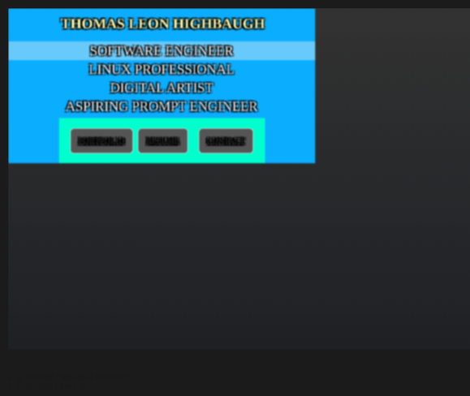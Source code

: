 <div width="100%">

<svg fill="none" viewBox="0 0 1000 700" xmlns="http://www.w3.org/2000/svg">
    <foreignObject width="100%" height="100%">
        <div xmlns="http://www.w3.org/1999/xhtml">
            <style>
                @import url('https://fonts.googleapis.com/css2?family=Press+Start+2P');
                body {
                    background: #1b1b1b none repeat scroll 0 0;
                    margin: 0;
                    min-height: 100% !important;
                    height:100% !important;
                    min-width: 100% !important;
                    width: 100% !important;
                }
                @font-face {
                    src: url(https://fonts.googleapis.com/css2?family=Press+Start+2P);
                    font-family: "Terminal";
                }
                .screen::before {
                    background: transparent linear-gradient(to bottom, #56565666 0%, #22262d88 100%) repeat scroll 0 0;
                    content: "";
                    position: absolute;
                    left: 50%;
                    top: 50%;
                    transform: translate3d(-50%, -50%, 0);
                    min-width: 100%;
                    width:100% !important;
                    font-weight: 600;
                    min-height: 100%;
                    height:100%;
                    z-index: -1;
                }
                .scanlines .overlay {
                    min-height: 100%;
                    height:100%;
                    left: 0;
                    position: absolute;
                    top: 0;
                    min-width: 100%;
                    width:100%;
                    opeacity: 0.35;
                    z-index: 1;
                    display: flex;
                    align-items: center;
                    justify-content: center;
                }
                .scanlines .overlay::after {
                    position: absolute;
                    left: 0;
                    top: 0;
                    min-width: 100%;
                    min-height: 100%;
                    background-image: url("https://s3-us-west-2.amazonaws.com/s.cdpn.io/86186/crt.png");
                    background-repeat: repeat;
                    background-blend-mode: color-burn;
                    content: "";
                }
                .scanlines .overlay::before {
                    position: absolute;
                    width: 100%;
                    min-width:100%;
                    min-height:100%;
                    height: 100%;
                    top: 0;
                    left: 0;
                    bottom: 0;
                    right: 0;
                    content: " ";
                    background: linear-gradient(rgba(18, 16, 16, 0) 50%, rgba(0, 0, 0, 0.125) 50%), linear-gradient(90deg, rgba(255, 0, 0, 0.03), rgba(0, 255, 0, 0.01), rgba(0, 0, 255, 0.03));
                    z-index: 2;
                    background-size: 100% 2px, 3px 100%;
                    pointer-events: none;
                    background-repeat: repeat;
                }
                .picture {
                    min-height: 100%;
                    overflow: hidden;
                    min-width: 100%;
                    z-index: -1;
                    transform: scale(3, 3);
                    background: transparent linear-gradient(to bottom, #8b9cbecc 0%, #323431aa 100%);
                    background-repeat: repeat;
                }
                .menu {
                    opacity: 0;
                    background-color: #0badff;
                    box-sizing: border-box;
                    font-family: "Press Start 2P";
                    opacity: 0.86;
                    font-size: 60% !important;
                    height: auto;
                    text-align: center;
                    text-transform: uppercase;
                    width: 63%;
                    text-shadow: 2px 2px 0 #000000, -3px -3px 0 #000000, 2px -2px 0 #000000, -3px 3px 0 #000000;
                    filter: blur(1.5px);
                    color: #f4f4f4;
                    -webkit-animation: jerkup 100ms infinite;
                    background-repeat: no-repeat;
                    overflow: hidden;
                    animation: jerkup 100ms infinite;
                }
                .menu header {
                    color: #ffffaf;
                    margin-bottom: 10px;
                    margin-top: 10px;
                    padding: 5px 5px 10px 10px;
                    -webkit-animation: 1s ease 200ms normal none infinite running glitch;
                    animation: 2s ease 200ms normal none infinite running glitch;
                    font-weight: 900;
                    font-shadow: #f4f4f4 0.55rem 0.55rem solid;
                    font-size: 1.85rem;
                }
                .menu ul {
                    margin: 0;
                    padding: 0;
                    -webkit-animation: 5s ease 2000ms normal none infinite running glitch;
                    animation: 5s ease 2000ms normal none infinite running glitch;
                }
                .menu ul li {
                    box-sizing: border-box;
                    list-style: outside none none;
                    padding: 3px;
                }
                .menu ul li.active {
                    background-color: #f4f4f466;
                    text-shadow: 0.5rem 0.5rem solid #1b1d24cc;
                }
                .menu ul li  {
                    color: #fff;
                    font-size: 1.75rem;
                    text-decoration: none;
                }
                .menu footer {
                    background-color: #00ffcc;
                    display: inline-flex;
                    margin-top: 5px;
                    padding: 12.5px 15px;
                    -webkit-animation: 15s ease 4000ms normal none infinite running glitch;
                    animation: 15s ease 4000ms normal none infinite running glitch;
                }
                .menu footer::after {
                    clear: both;
                    content: " ";
                    display: table;
                }
                .menu footer .key {
                    padding: 0.5rem;
                    width: 30%;
                    font-size: 65% !important;
                    font-weight: 900;
                }
               a {
                    background-color: #555555 !important;
                    border: 1px solid #f4f4f4 !important;
                    font-size: 1rem;
                    border-radius: 0.5rem;
                    display: inline-block;
                    padding: 1rem;
                }
                .faded {
                    color: #727f96
                }
                .on .picture {
                    -webkit-animation: 6000ms linear 0ms normal forwards 1 running on;
                    animation: 6000ms linear 0ms normal forwards 1 running on;
                }
                .off .picture {
                    -webkit-animation: 1750ms cubic-bezier(0.23, 1, 0.32, 1) 0ms normal forwards 1 running off;
                    animation: 1750ms cubic-bezier(0.23, 1, 0.32, 1) 0ms normal forwards 3 running off;
                }
                .text {
                    color: #E42026;
                    content: "AUX";
                    opacity: 0;
                    filter: blur(0.35px); 
                    font-size: 90%; 
                    left: 5%;
                    position: absolute;
                    text-shadow: 0 0 3px #ff3d81;
                    top: 10%;
                    width: 200px;
                }
                .on .text,
                .on .menu {
                    opacity: 1;
                    transition: opacity 10ms ease 2000ms;
                }
                @-webkit-keyframes on {
                    0% {
                        transform: scale(1, 0.8) translate3d(0, 0, 0);
                        filter: brightness(4);
                        opacity: 1;
                    }
                    3.5% {
                        transform: scale(1, 0.8) translate3d(0, 100%, 0);
                    }
                    3.6% {
                        transform: scale(1, 0.8) translate3d(0, -100%, 0);
                        opacity: 1;
                    }
                    9% {
                        transform: scale(1.3, 0.6) translate3d(0, 100%, 0);
                        filter: brightness(4);
                        opacity: 0;
                    }
                    11% {
                        transform: scale(1, 1) translate3d(0, 0, 0);
                        filter: contrast(0) brightness(0);
                        opacity: 0;
                    }
                    100% {
                        transform: scale(1, 1) translate3d(0, 0, 0);
                        filter: contrast(1) brightness(1.2) saturate(1.3);
                        opacity: 1;
                    }
                }
                @keyframes on {
                    0% {
                        transform: scale(1, 0.8) translate3d(0, 0, 0);
                        filter: brightness(4);
                        opacity: 1;
                    }
                    3.5% {
                        transform: scale(1, 0.8) translate3d(0, 100%, 0);
                    }
                    3.6% {
                        transform: scale(1, 0.8) translate3d(0, -100%, 0);
                        opacity: 1;
                    }
                    9% {
                        transform: scale(1.3, 0.6) translate3d(0, 100%, 0);
                        filter: brightness(4);
                        opacity: 0;
                    }
                    11% {
                        transform: scale(1, 1) translate3d(0, 0, 0);
                        filter: contrast(0) brightness(0);
                        opacity: 0;
                    }
                    100% {
                        transform: scale(1, 1) translate3d(0, 0, 0);
                        filter: contrast(1) brightness(1.2) saturate(1.3);
                        opacity: 1;
                    }
                }
                @-webkit-keyframes off {
                    0% {
                        transform: scale(1, 1);
                        filter: brightness(1);
                    }
                    40% {
                        transform: scale(1, 0.005);
                        filter: brightness(100);
                    }
                    70% {
                        transform: scale(1, 0.005);
                    }
                    90% {
                        transform: scale(0.005, 0.005);
                    }
                    100% {
                        transform: scale(0, 0);
                    }
                }
                @keyframes off {
                    0% {
                        transform: scale(1, 1);
                        filter: brightness(1);
                    }
                    40% {
                        transform: scale(1, 0.005);
                        filter: brightness(100);
                    }
                    70% {
                        transform: scale(1, 0.005);
                    }
                    90% {
                        transform: scale(0.005, 0.005);
                    }
                    100% {
                        transform: scale(0, 0);
                    }
                }
                .text span {
                    filter: blur(1px);
                    position: absolute;
                }
                .text span:nth-child(1) {
                    color: #e91e63;
                    margin-left: -2px;
                    filter: blur(2px);
                }
                .text span:nth-child(2) {
                    color: #ff3d81;
                    margin-left: 2px;
                    filter: blur(2px);
                }
                .text span:nth-child(3) {
                    color: #2fb1d4;
                    position: 20px 0;
                    filter: blur(1px);
                }
                .text span:nth-child(4) {
                    color: #f4f4f4;
                    filter: blur(1px);
                    text-shadow: 0 0 50px rgba(255, 255, 255, 0.4);
                }
                .text span:nth-child(5) {
                    color: rgba(255, 255, 255, 0.1);
                    filter: blur(15px);
                }
                .text span {
                    -webkit-animation: blur 10ms infinite, jerk 30ms infinite;
                    animation: blur 28ms infinite, jerk 43ms infinite;
                }
                @-webkit-keyframes blur {
                    0% {
                        filter: blur(1px);
                        opacity: 0.8;
                    }
                    50% {
                        filter: blur(1px);
                        opacity: 1;
                    }
                    100% {
                        filter: blur(1px);
                        opacity: 0.8;
                    }
                }
                @keyframes blur {
                    0% {
                        filter: blur(1px);
                        opacity: 0.8;
                    }
                    50% {
                        filter: blur(1px);
                        opacity: 1;
                    }
                    100% {
                        filter: blur(1px);
                        opacity: 0.8;
                    }
                }
                @-webkit-keyframes jerk {
                    50% {
                        transform: translateX(1px);
                    }
                    51% {
                        transform: translateX(0);
                    }
                }
                @keyframes jerk {
                    50% {
                        transform: translateX(1px);
                    }
                    51% {
                        transform: translateX(0);
                    }
                }
                @-webkit-keyframes jerkup {
                    0% {
                        transform: translateY(1px);
                    }
                    100% {
                        transform: translateY(0);
                    }
                }\
                @keyframes jerkup {
                    0% {
                        transform: translateY(1px);
                    }
                    100% {
                        transform: translateY(0);
                    }
                }
                .text span:nth-child(2) {
                    -webkit-animation: jerkup 1s infinite;
                    animation: jerkup 1s infinite;
                }
                .text span:nth-child(3) {
                    -webkit-animation: glitch1 1s infinite;
                    animation: glitch1 1s infinite;
                }
                @-webkit-keyframes glitch1 {
                    0% {
                        transform: translateX(0);
                    }
                    30% {
                        transform: translateX(0);
                    }
                    31% {
                        transform: translateX(10px);
                    }
                    32% {
                        transform: translateX(0);
                    }
                    98% {
                        transform: translateX(0);
                    }
                    100% {
                        transform: translateX(10px);
                    }
                }
                @keyframes glitch1 {
                    0% {
                        transform: translateX(0);
                    }
                    30% {
                        transform: translateX(0);
                    }
                    31% {
                        transform: translateX(10px);
                    }
                    32% {
                        transform: translateX(0);
                    }
                    98% {
                        transform: translateX(0);
                    }
                    100% {
                        transform: translateX(10px);
                    }
                }
                .text span:nth-child(2) {
                    -webkit-animation: glitch2 1s infinite;
                    animation: glitch2 1s infinite;
                }
                @-webkit-keyframes glitch2 {
                    0% {
                        transform: translateX(0);
                    }
                    30% {
                        transform: translateX(0);
                    }
                    31% {
                        transform: translateX(-10px);
                    }
                    32% {
                        transform: translateX(0);
                    }
                    98% {
                        transform: translateX(0);
                    }
                    100% {
                        transform: translateX(-10px);
                    }
                }
                @keyframes glitch2 {
                    0% {
                        transform: translateX(0);
                    }
                    30% {
                        transform: translateX(0);
                    }
                    31% {
                        transform: translateX(-10px);
                    }
                    32% {
                        transform: translateX(0);
                    }
                    98% {
                        transform: translateX(0);
                    }
                    100% {
                        transform: translateX(-10px);
                    }
                }
                .overlay .text {
                    -webkit-animation: 30s ease 6000ms normal none infinite running glitch;
                    animation: 30s ease 6000ms normal none infinite running glitch;
                }
                @-webkit-keyframes glitch {
                    40% {
                        opacity: 1;
                        transform: scale(1, 1);
                        transform: skew(0, 0);
                    }
                    41% {
                        opacity: 0.8;
                        transform: scale(1, 1.2);
                        transform: skew(80deg, 0);
                    }
                    42% {
                        opacity: 0.8;
                        transform: scale(1, 1.2);
                        transform: skew(-50deg, 0);
                    }
                    43% {
                        opacity: 1;
                        transform: scale(1, 1);
                        transform: skew(0, 0);
                    }
                }
                @keyframes glitch {
                    40% {
                        opacity: 1;
                        transform: scale(1, 1);
                        transform: skew(0, 0);
                    }
                    41% {
                        opacity: 0.8;
                        transform: scale(1, 1.2);
                        transform: skew(80deg, 0);
                    }
                    42% {
                        opacity: 0.8;
                        transform: scale(1, 1.2);
                        transform: skew(-50deg, 0);
                    }
                    43% {
                        opacity: 1;
                        transform: scale(1, 1);
                        transform: skew(0, 0);
                    }
                }
            </style>
            <main class="scanlines on">
                <div class="screen">
                    <canvas id="canvas" class="picture"></canvas>
                        <div class="text">
                            <span>AUX</span>
                        </div>
                        <div class="menu">
                            <header>
                                Thomas Leon Highbaugh
                            </header>
                            <ul>
                                <li class="active">Software Engineer</li>
                                <li>Linux Professional</li>
                                <li>Digital Artist</li>
                                <li>Aspiring Prompt Engineer</li>
                            </ul>
                            <footer>
                                <div class="key"> <span><a href="https://thomasleonhighbaugh.me">PORTFOLIO</a></span></div>
                                  <div class="key"><span><a href="https://resume-thomas-leon-highbaugh.vercel.app/">  RESUME</a></span></div> 
                                    <div class="key"><span><a href="https://biolink-delta.vercel.app/">CONTACT </a></span></div>
                            </footer>
                        </div>
                    </div>
            </main>
        </div>
    </foreignObject>
    <script type="text/javascript">
        <![CDATA[
        var main = document.querySelector('main'),
        canvas = document.getElementById('canvas'),
        ctx = canvas.getContext('2d'),
        text = document.querySelector('.text'),
        ww = window.innerWidth,
        menu = document.querySelector('.menu'),
        ul = menu.querySelector('ul'),
        idx = 0,
        count = ul.childElementCount - 1,
        toggle = true,
        frame;
    // Set canvas size
    canvas.width = ww / 3;
    canvas.height = (ww * 0.5625) / 3;
    // Generate CRT noise
    function snow() {
        var w = ctx.canvas.width,
            h = ctx.canvas.height,
            d = ctx.createImageData(w, h),
            b = new Uint32Array(d.data.buffer),
            len = b.length;
        for (var i = 0; i < len; i++) {
            b[i] = ((255 * Math.random()) | 0) << 24;
        }
        ctx.putImageData(d, 0, 0);
    }
    function animate() {
        snow();
        frame = requestAnimationFrame(animate);
    };
    // Glitch
    for (i = 0; i < 4; i++) {
        var span = text.firstElementChild.cloneNode(true);
        text.appendChild(span);
    }
    window.addEventListener('DOMContentLoaded', function(e) {
        setTimeout(function() {
            main.classList.add('on');
            main.classList.remove('off');
            animate();
        }, 1000);
    });
    window.addEventListener('keydown', function(e) {
        var key = e.keyCode;
        var prev = idx;
        if (key == 38 || key == 40) {
            e.preventDefault();
            switch (key) {
                case 38:
                    if (idx > 0) {
                        idx--;
                    }
                    break;
                case 40:
                    if (idx < count) {
                        idx++;
                    }
                    break;
            }
            ul.children[prev].classList.remove('active');
            ul.children[idx].classList.add('active');
        }
    }, false);
        ]]>
    </script>
</svg>

  <br />
  <hr />
  <br />
<details>
<summary> <b>||| Portfolio | Resume | Contact ||| </b></summary>
<br/>

<a href="https://thomasleonhighbaugh.me"> <img width="200px" src="portfolio-button.svg" alt="Portfolio"/> </a> <a href="https://resume-thomas-leon-highbaugh.vercel.app/" > <img width="200px" src="resume.svg" alt="Resume"> </a> <a href="https://biolink-delta.vercel.app"> <img width="200px" float="right" src="contact_button.svg" alt="contact button"/></a>



  <br />
  <hr />
  <br />
  </details>
  
  <details>
    <summary>||| Account | Stats |||</summary>
      <img src="https://raw.githubusercontent.com/Thomashighbaugh/github-stats/master/generated/overview.svg#gh-dark-mode-only" alt="user stats"/>
    <img src="https://raw.githubusercontent.com/Thomashighbaugh/github-stats/master/generated/languages.svg#gh-dark-mode-only" alt="user stats" />
  </details>
